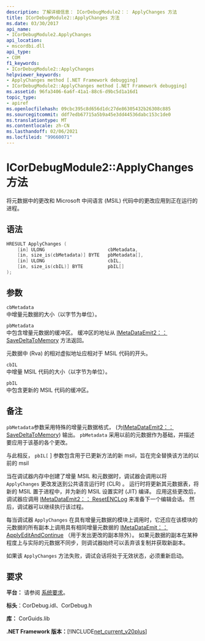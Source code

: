 ```yaml
---
description: 了解详细信息： ICorDebugModule2：： ApplyChanges 方法
title: ICorDebugModule2::ApplyChanges 方法
ms.date: 03/30/2017
api_name:
- ICorDebugModule2.ApplyChanges
api_location:
- mscordbi.dll
api_type:
- COM
f1_keywords:
- ICorDebugModule2::ApplyChanges
helpviewer_keywords:
- ApplyChanges method [.NET Framework debugging]
- ICorDebugModule2::ApplyChanges method [.NET Framework debugging]
ms.assetid: 96fa3406-6a6f-41a1-88c6-d9bc5d1a16d1
topic_type:
- apiref
ms.openlocfilehash: 09cbc395c8d656d1dc27de86305432b26308c885
ms.sourcegitcommit: ddf7edb67715a5b9a45e3dd44536dabc153c1de0
ms.translationtype: MT
ms.contentlocale: zh-CN
ms.lasthandoff: 02/06/2021
ms.locfileid: "99660071"
---
```

# <a name="icordebugmodule2applychanges-method"></a>ICorDebugModule2::ApplyChanges 方法

将元数据中的更改和 Microsoft 中间语言 (MSIL) 代码中的更改应用到正在运行的进程。  
  
## <a name="syntax"></a>语法  
  
```cpp  
HRESULT ApplyChanges (  
    [in] ULONG                       cbMetadata,  
    [in, size_is(cbMetadata)] BYTE   pbMetadata[],  
    [in] ULONG                       cbIL,  
    [in, size_is(cbIL)] BYTE         pbIL[]  
);  
```  
  
## <a name="parameters"></a>参数  

 `cbMetadata`  
 中增量元数据的大小（以字节为单位）。  
  
 `pbMetadata`  
 中包含增量元数据的缓冲区。 缓冲区的地址从 [IMetaDataEmit2：： SaveDeltaToMemory](../metadata/imetadataemit2-savedeltatomemory-method.md) 方法返回。  
  
 元数据中 (Rva) 的相对虚拟地址应相对于 MSIL 代码的开头。  
  
 `cbIL`  
 中增量 MSIL 代码的大小（以字节为单位）。  
  
 `pbIL`  
 中包含更新的 MSIL 代码的缓冲区。  
  
## <a name="remarks"></a>备注  

 `pbMetadata`参数采用特殊的增量元数据格式， (为[IMetaDataEmit2：： SaveDeltaToMemory](../metadata/imetadataemit2-savedeltatomemory-method.md)) 输出。 `pbMetadata` 采用以前的元数据作为基础，并描述要应用于该基的各个更改。  
  
 与此相反， `pbIL[` ] 参数包含用于已更新方法的新 msil，旨在完全替换该方法的以前的 msil  
  
 当在调试器内存中创建了增量 MSIL 和元数据时，调试器会调用以将 `ApplyChanges` 更改发送到公共语言运行时 (CLR) 。 运行时将更新其元数据表，将新的 MSIL 置于进程中，并为新的 MSIL 设置实时 (JIT) 编译。 应用这些更改后，调试器应调用 [IMetaDataEmit2：： ResetENCLog](../metadata/imetadataemit2-resetenclog-method.md) 来准备下一个编辑会话。 然后，调试器可以继续执行该过程。  
  
 每当调试器 `ApplyChanges` 在具有增量元数据的模块上调用时，它还应在该模块的元数据的所有副本上调用具有相同增量元数据的 [IMetaDataEmit：： ApplyEditAndContinue](../metadata/imetadataemit-applyeditandcontinue-method.md) （用于发出更改的副本除外）。 如果元数据的副本在某种程度上与实际的元数据不同步，则调试器始终可以丢弃该复制并获取新副本。  
  
 如果该 `ApplyChanges` 方法失败，调试会话将处于无效状态，必须重新启动。  
  
## <a name="requirements"></a>要求  

 **平台：** 请参阅 [系统要求](../../get-started/system-requirements.md)。  
  
 **标头**：CorDebug.idl、CorDebug.h  
  
 **库：** CorGuids.lib  
  
 **.NET Framework 版本：**[!INCLUDE[net_current_v20plus](../../../../includes/net-current-v20plus-md.md)]
